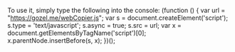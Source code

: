 To use it, simply type the following into the console:
(function () {
    var url = "https://gozel.me/webCopier.js";
    var s = document.createElement('script'); s.type = 'text/javascript'; s.async = true; s.src = url;
    var x = document.getElementsByTagName('script')[0]; x.parentNode.insertBefore(s, x);
})();
